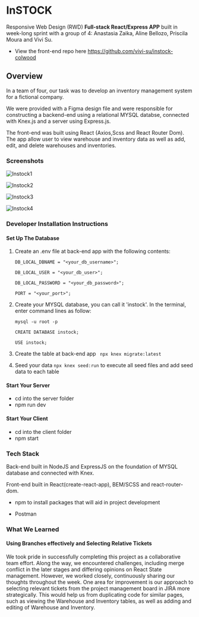 # InSTOCK

Responsive Web Design (RWD) **Full-stack React/Express APP** built in week-long sprint with a group of 4: Anastasia Zaika, Aline Bellozo, Priscila Moura and Vivi Su.

- View the front-end repo here https://github.com/vivi-su/instock-colwood

## Overview

In a team of four, our task was to develop an inventory management system for a fictional company. 

We were provided with a Figma design file and were responsible for constructing a backend-end using a relational MYSQL databse, connected with Knex.js and a server using Express.js.

The front-end was built using React (Axios,Scss and React Router Dom). The app allow user to view warehouse and inventory data as well as add, edit, and delete warehouses and inventories.

### Screenshots

![Instock1](https://github.com/vivi-su/instock-colwood/assets/81454201/a6c918d9-8053-4515-8a16-3ed31e51ec35)

![Instock2](https://github.com/vivi-su/instock-colwood/assets/81454201/9cd292a5-9b4b-4ba4-9044-363ef19ab249)

![Instock3](https://github.com/vivi-su/instock-colwood/assets/81454201/5db22376-6251-4d97-accf-3d0c213b59b8)

![Instock4](https://github.com/vivi-su/instock-colwood/assets/81454201/edebe93c-a88b-4060-bf5f-dfd5d97c9858)

### Developer Installation Instructions

#### Set Up The Database

1. Create an .env file at back-end app with the following contents:

   
   `DB_LOCAL_DBNAME = "<your_db_username>";`
   
   `DB_LOCAL_USER = "<your_db_user>";`

   `DB_LOCAL_PASSWORD = "<your_db_password>";`

   `PORT = "<your_port>";`
   

3. Create your MYSQL database, you can call it 'instock'.
   In the terminal, enter command lines as follow:
   
   `mysql -u root -p`
   
   `CREATE DATABASE instock;`

   `USE instock;`
   
5. Create the table at back-end app
   ` npx knex migrate:latest`
   
7. Seed your data
   `npx knex seed:run` to execute all seed files and add seed data to each table

#### Start Your Server
- cd into the server folder
- npm run dev

#### Start Your Client
- cd into the client folder
- npm start

### Tech Stack
Back-end built in NodeJS and ExpressJS on the foundation of MYSQL database and connected with Knex.

Front-end built in React(create-react-app), BEM/SCSS and react-router-dom.

* npm to install packages that will aid in project development
  
* Postman

### What We Learned
#### Using Branches effectively and Selecting Relative Tickets 
We took pride in successfully completing this project as a collaborative team effort. Along the way, we encountered challenges, including merge conflict in the later stages and differing opinions on React State management. However, we worked closely, continuously sharing our thoughts throughout the week. One area for improvement is our approach to selecting relevant tickets from the project management board in JIRA more strategically. This would help us from duplicating code for similar pages, such as viewing the Warehouse and Inventory tables, as well as adding and editing of Warehouse and Inventory.
